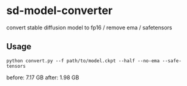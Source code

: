 # sd-model-converter

convert stable diffusion model to fp16 / remove ema / safetensors

## Usage

```
python convert.py --f path/to/model.ckpt --half --no-ema --safe-tensors
```

before: 7.17 GB
after: 1.98 GB
